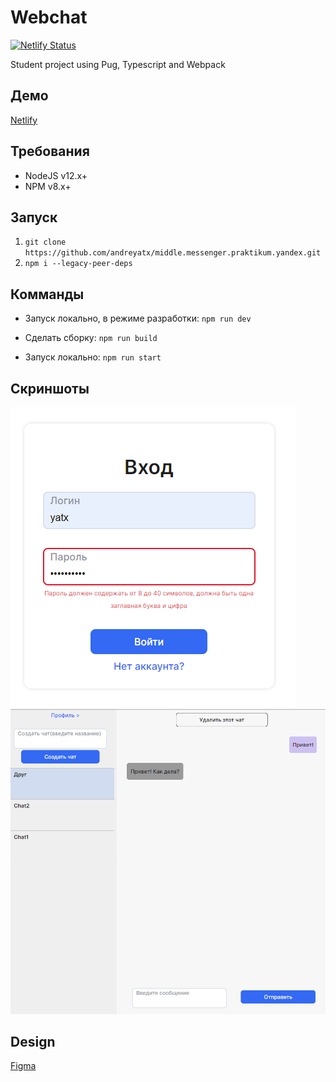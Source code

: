 # Webchat

[![Netlify Status](https://api.netlify.com/api/v1/badges/0ee280e4-cd97-4563-859c-6d4488f7508a/deploy-status)](https://app.netlify.com/sites/yatxwebchat/deploys)

Student project using Pug, Typescript and Webpack

## Демо

[Netlify](https://yatxwebchat.netlify.app/)

## Требования

- NodeJS v12.x+
- NPM v8.x+

## Запуск

1. `git clone https://github.com/andreyatx/middle.messenger.praktikum.yandex.git`
2. `npm i --legacy-peer-deps`

## Комманды

- Запуск локально, в режиме разработки:
  `npm run dev`

- Сделать сборку:
  `npm run build`

- Запуск локально:
  `npm run start`

## Скриншоты

![signin.png](./src/assets/img/signin_screen.png)
![signin.png](./src/assets/img/chats_screen.png)

## Design

[Figma](https://www.figma.com/file/jF5fFFzgGOxQeB4CmKWTiE/Chat_external_link?node-id=0%3A1)

